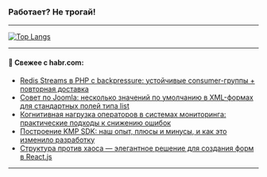 ### Работает? Не трогай!

---
<!--
#### 🛠️ Technical stack:

![Java](https://img.shields.io/badge/Java-informational?logo=Oracle&style=flat&logoColor=white&color=FF4500)
![Kotlin](https://img.shields.io/badge/Kotlin-informational?logo=Kotlin&style=flat&logoColor=white&color=774D97)
![TS](https://img.shields.io/badge/TypeScript-informational?logo=typeScript&style=flat&logoColor=black&color=017acc)
![Python](https://img.shields.io/badge/Python-informational?logo=Python&style=flat&logoColor=black&color=ffdd54) <br>
![Spring](https://img.shields.io/badge/Spring-informational?logo=Spring&style=flat&logoColor=white&color=6DB33F) 
![SpringBoot](https://img.shields.io/badge/SpringBoot-informational?logo=SpringBoot&style=flat&logoColor=white&color=6DB33F)
![Nest](https://img.shields.io/badge/NestJS-informational?logo=NestJS&style=flat&logoColor=white&color=E0234E) 
![NodeJS](https://img.shields.io/badge/NodeJS-informational?logo=node.js&style=flat&logoColor=white&color=70A760)<br>
![PostgreSQL](https://img.shields.io/badge/PostgreSQL-informational?logo=PostgreSQL&style=flat&logoColor=white&color=DAA520)
![MongoDB](https://img.shields.io/badge/MongoDB-informational?logo=MongoDB&style=flat&logoColor=white&color=870000)
![Apache](https://img.shields.io/badge/Apache-informational?logo=apache&style=flat&logoColor=white&color=f74e28)

___ 
-->

<!--- #### 🛠️ : --->

[![Top Langs](https://github-readme-stats-82jvfl3w3-advtsettinggmailcoms-projects.vercel.app/api/top-langs/?username=zloylis&langs_count=10&hide_title=true&title_color=e6edf3&size_weight=0.5&count_weight=0.5&layout=compact&hide_progress=true&hide_border=true&theme=dracula&hide=css,makefile,cmake)](https://github.com/zloylis)

<!---


####  :octocat:&nbsp;&nbsp; Статистика:

![GitHub stats](https://github-readme-stats-u2qms2cxw-advtsettinggmailcoms-projects.vercel.app/api?username=zloylis&show_icons=true&hide_border=true&theme=dracula&title_color=e6edf3&include_all_commits=true&count_private=true&hide_rank=false&hide_title=true&rank_icon=github)
-->
---

#### 💬 Свежее с habr.com:

<!-- BLOG-POST-LIST:START -->
- [Redis Streams в PHP с backpressure: устойчивые consumer-группы + повторная доставка](https://habr.com/ru/companies/otus/articles/951508/?utm_source=habrahabr&utm_medium=rss&utm_campaign=951508)
- [Совет по Joomla: несколько значений по умолчанию в XML-формах для стандартных полей типа list](https://habr.com/ru/articles/953058/?utm_source=habrahabr&utm_medium=rss&utm_campaign=953058)
- [Когнитивная нагрузка операторов в системах мониторинга: практические подходы к снижению ошибок](https://habr.com/ru/articles/953054/?utm_source=habrahabr&utm_medium=rss&utm_campaign=953054)
- [Построение KMP SDK: наш опыт, плюсы и минусы, и как это изменило разработку](https://habr.com/ru/articles/953040/?utm_source=habrahabr&utm_medium=rss&utm_campaign=953040)
- [Структура против хаоса — элегантное решение для создания форм в React.js](https://habr.com/ru/articles/953004/?utm_source=habrahabr&utm_medium=rss&utm_campaign=953004)
<!-- BLOG-POST-LIST:END -->

---
